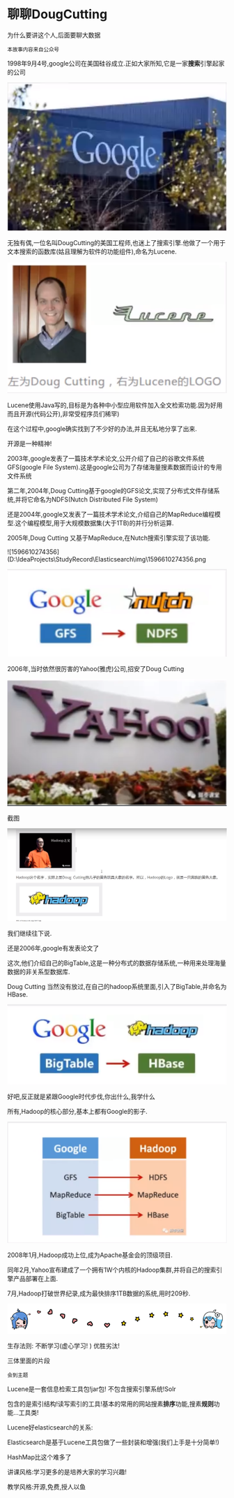 # 聊聊DougCutting

为什么要讲这个人,后面要聊大数据

```
本故事内容来自公众号
```

1998年9月4号,google公司在美国硅谷成立.正如大家所知,它是一家**搜索**引擎起家的公司



![1596610550313](02-elasticsearch-%E8%81%8ADougCutting.assets/1596610550313.png)

无独有偶,一位名叫DougCutting的美国工程师,也迷上了搜索引擎.他做了一个用于文本搜索的函数库(姑且理解为软件的功能组件),命名为Lucene.



![1596610568104](02-elasticsearch-%E8%81%8ADougCutting.assets/1596610568104.png)

Lucene使用Java写的,目标是为各种中小型应用软件加入全文检索功能.因为好用而且开源(代码公开),非常受程序员们稀罕)





在这个过程中,google确实找到了不少好的办法,并且无私地分享了出来.

开源是一种精神!

2003年,google发表了一篇技术学术论文,公开介绍了自己的谷歌文件系统GFS(google File System).这是google公司为了存储海量搜素数据而设计的专用文件系统

第二年,2004年,Doug Cutting基于google的GFS论文,实现了分布式文件存储系统,并将它命名为NDFS(Nutch Distributed File System)

还是2004年,google又发表了一篇技术学术论文,介绍自己的MapReduce编程模型.这个编程模型,用于大规模数据集(大于1TB)的并行分析运算.

2005年,Doug Cutting 又基于MapReduce,在Nutch搜索引擎实现了该功能.



![1596610274356](D:\IdeaProjects\StudyRecord\Elasticsearch\img\1596610274356.png

![1596610581999](02-elasticsearch-%E8%81%8ADougCutting.assets/1596610581999.png)

2006年,当时依然很厉害的Yahoo(雅虎)公司,招安了Doug Cutting

![1596610607769](02-elasticsearch-%E8%81%8ADougCutting.assets/1596610607769.png)

截图

![1596610720399](02-elasticsearch-%E8%81%8ADougCutting.assets/1596610720399.png)

我们继续往下说.

还是2006年,google有发表论文了

这次,他们介绍自己的BigTable,这是一种分布式的数据存储系统,一种用来处理海量数据的非关系型数据库.

Doug Cutting 当然没有放过,在自己的hadoop系统里面,引入了BigTable,并命名为HBase.

![1596610829469](02-elasticsearch-%E8%81%8ADougCutting.assets/1596610829469.png)



好吧,反正就是紧跟Google时代步伐,你出什么,我学什么

所有,Hadoop的核心部分,基本上都有Google的影子.

![1596610891867](02-elasticsearch-%E8%81%8ADougCutting.assets/1596610891867.png)

2008年1月,Hadoop成功上位,成为Apache基金会的顶级项目.

同年2月,Yahoo宣布建成了一个拥有1W个内核的Hadoop集群,并将自己的搜索引擎产品部署在上面.

7月,Hadoop打破世界纪录,成为最快排序1TB数据的系统,用时209秒.

![1597974196156](02-elasticsearch-%E8%81%8ADougCutting.assets/1597974196156.png)

生存法则: 不断学习(虚心学习! )  优胜劣汰! 

三体里面的片段

```
会到主题
```

Lucene是一套信息检索工具包!jar包! 不包含搜索引擎系统!Solr

包含的是索引结构!读写索引的工具!基本的常用的网站搜素**排序**功能,搜素**规则**功能...工具类!

Lucene好elasticsearch的关系:

Elasticsearch是基于Lucene工具包做了一些封装和增强(我们上手是十分简单!)

HashMap比这个难多了

讲课风格:学习更多的是培养大家的学习兴趣! 

教学风格:开源,免费,授人以鱼
